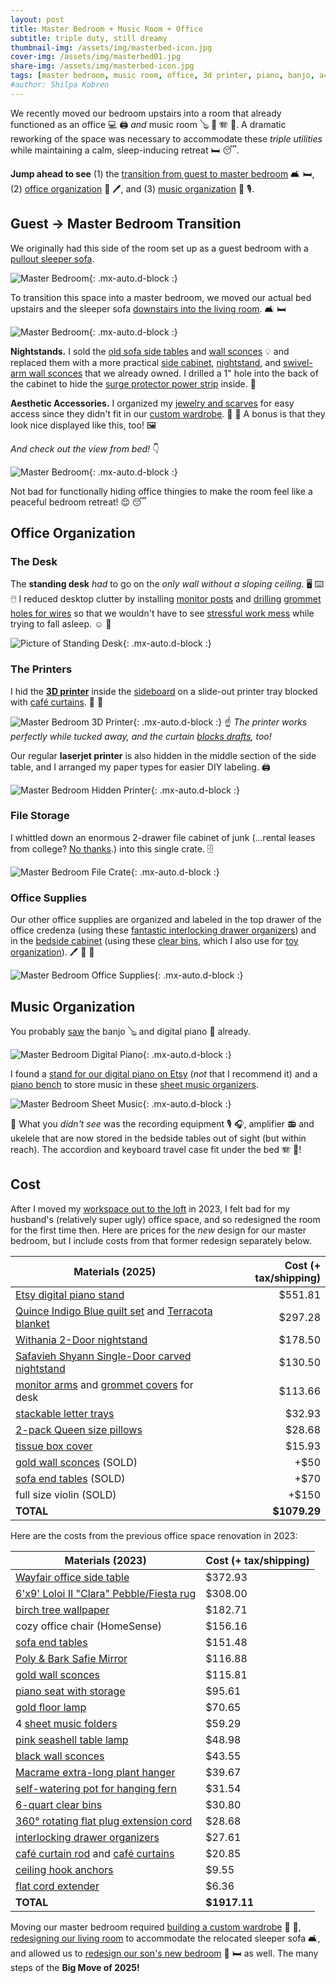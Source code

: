```yaml
---
layout: post
title: Master Bedroom + Music Room + Office
subtitle: triple duty, still dreamy
thumbnail-img: /assets/img/masterbed-icon.jpg
cover-img: /assets/img/masterbed01.jpg
share-img: /assets/img/masterbed-icon.jpg
tags: [master bedroom, music room, office, 3d printer, piano, banjo, accordion]
#author: Shilpa Kobren
---
```


We recently moved our bedroom upstairs into a room that already functioned as 
an office :computer: :printer: 
*and* music room :banjo: :musical_keyboard: :accordion: :violin:. A dramatic reworking of the space was necessary
to accommodate these *triple utilities* while maintaining a calm, sleep-inducing retreat :bed: :sleeping:. 

**Jump ahead to see**
(1) the [transition from guest to master bedroom](#guest--master-bedroom-transition) :couch_and_lamp: :bed:,
(2) [office organization](#office-organization) :pencil: :pen:, and
(3) [music organization](#music-organization) :musical_score: :studio_microphone:.

## Guest → Master Bedroom Transition

We originally had this side of the room set up as a guest bedroom with a [pullout sleeper sofa](https://www.americanleather.com/products/gaines/).

![Master Bedroom](../assets/img/masterbed-officebefore.jpg){: .mx-auto.d-block :}

To transition this space into a master bedroom, we moved our actual bed upstairs
and the sleeper sofa [downstairs into the living room](../2025-04-12-living-room). :couch_and_lamp: :bed:

![Master Bedroom](../assets/img/masterbed-after2.jpg){: .mx-auto.d-block :}

**Nightstands.** I sold the [old sofa side tables](https://www.amazon.com/gp/product/B0BLVPG6BV) and 
[wall sconces](https://www.amazon.com/dp/B0B4J8V625) :bulb: and replaced them with 
a more practical [side cabinet](https://www.target.com/p/withania-2-door-cabinet-threshold-8482/-/A-89207299), 
[nightstand](https://www.overstock.com/products/safavieh-shyann-single-door-carved-nightstand-40656766?variant=61943056466079), 
and [swivel-arm wall sconces](https://www.amazon.com/dp/B087T4ZY8N) that we already owned.
I drilled a 1" hole into the back of the cabinet to hide the [surge protector power strip](https://www.amazon.com/dp/B0721TYGVR) inside. :electric_plug:

**Aesthetic Accessories.** I organized my [jewelry and scarves](../2025-03-01-wardrobe/#organization) for easy access
since they didn't fit in our [custom wardrobe](../2025-03-01-wardrobe). :prayer_beads: :scarf: A bonus is that they look 
nice displayed like this, too! :framed_picture:

*And check out the view from bed!* :point_down:

![Master Bedroom](../assets/img/masterbed-after.jpg){: .mx-auto.d-block :}

Not bad for functionally hiding office thingies 
to make the room feel like a peaceful bedroom retreat! :relieved: :sleeping:

## Office Organization

### The Desk
The **standing desk** *had* to go on the *only wall without a sloping ceiling*. 
:desktop_computer: :keyboard: :computer_mouse: I reduced
desktop clutter by installing [monitor posts](https://www.amazon.com/dp/B0DCLHMFGX) and 
[drilling](https://www.acehardware.com/departments/tools/power-tool-accessories/hole-saws/2029552) [grommet holes for wires](https://www.amazon.com/dp/B07G83N99D)
so that we wouldn't have to see [stressful work mess](https://www.housedigest.com/1438812/david-bromstad-hgtv-home-office-bedroom/) while trying to fall asleep. :relaxed: :see_no_evil:

![Picture of Standing Desk](../assets/img/masterbed-desk.jpg){: .mx-auto.d-block :}

### The Printers
I hid the [**3D printer**](https://www.prusa3d.com/product/original-prusa-mini-semi-assembled-3d-printer-4/) inside 
the [sideboard](https://www.wayfair.com/organization-storage/pdp/loon-peak-bettye-1-drawer-credenza-w004342388.html) 
on a slide-out printer tray blocked with [café curtains](https://www.amazon.com/dp/B0CLGTVHPF). :ninja: :star_struck:

![Master Bedroom 3D Printer](../assets/img/masterbed-3dprinter.jpg){: .mx-auto.d-block :}
:point_up: *The printer works perfectly while tucked away, and the curtain [blocks drafts](https://www.reddit.com/r/3Dprinting/comments/1agk4aw/is_there_any_problem_of_leaving_my_3d_printer_in/), too!*

Our regular **laserjet printer** is also hidden in the middle section of the side table, 
and I arranged my paper types for easier DIY labeling. :printer:

![Master Bedroom Hidden Printer](../assets/img/masterbed-hiddenprinter.jpg){: .mx-auto.d-block :}

### File Storage

I whittled down an enormous 2-drawer file cabinet of junk (...rental leases from college? [No thanks](https://shiragill.com/paperwork-organization-simplified/).)
into this single crate. :file_cabinet:

![Master Bedroom File Crate](../assets/img/masterbed-files.jpg){: .mx-auto.d-block :}

### Office Supplies

Our other office supplies are organized and 
labeled in the top drawer of the office credenza (using these [fantastic interlocking drawer organizers](https://www.amazon.com/dp/B01DAQ73P0)) and in the
[bedside cabinet](https://www.target.com/p/withania-2-door-cabinet-threshold-8482/-/A-89207299) (using these [clear bins](https://www.amazon.com/dp/B07DFBSTFR), which I also use for [toy organization](../2022-12-30-toys)). :pen: :pencil: :notebook:

![Master Bedroom Office Supplies](../assets/img/masterbed-officesupplies.jpg){: .mx-auto.d-block :}

## Music Organization

You probably [saw](#guest--master-bedroom-transition) the banjo :banjo: and digital piano :musical_keyboard: already. 

![Master Bedroom Digital Piano](../assets/img/masterbed-music1.jpg){: .mx-auto.d-block :}

I found a [stand for our digital piano on Etsy](https://www.etsy.com/listing/1664543133/mid-century-modern-piano-keyboard-stand) (*not* that I recommend it) and a [piano bench](https://www.amazon.com/dp/B07BJ4DW86)
to store music in these [sheet music organizers](https://www.amazon.com/dp/B08R8SW845). 

![Master Bedroom Sheet Music](../assets/img/masterbed-sheetmusic.jpg){: .mx-auto.d-block :}

:eyes: What you *didn't see* was the recording equipment :studio_microphone: :headphones:, amplifier :radio: and ukelele
that are now stored in the bedside tables 
out of sight (but within reach). The accordion and keyboard travel case fit under the bed :accordion: :musical_keyboard:!


## Cost

After I moved my [workspace out to the loft](../2023-06-01-fireplace) in 2023, I felt bad for my husband's (relatively super ugly)
office space, and so redesigned the room for the first time then. 
Here are prices for the *new* design for our master bedroom, but I include costs from that former redesign separately below.

| Materials (2025)                                                                                                                                                                                                                          | Cost (+ tax/shipping) | 
|-------------------------------------------------------------------------------------------------------------------------------------------------------------------------------------------------------------------------------------------|----------------------:|
| [Etsy digital piano stand](https://www.etsy.com/listing/1664543133/mid-century-modern-piano-keyboard-stand)                                                                                                                               |               $551.81 | 
| [Quince Indigo Blue quilt set](https://www.quince.com/home/belgian-linen-quilt-set?color=indigo-blue&size=full%2Fqueen) and [Terracota blanket](https://www.quince.com/home/airy-cotton-gauze-blanket?color=terracotta&size=full%2Fqueen) |               $297.28 |
| [Withania 2-Door nightstand](https://www.target.com/p/withania-2-door-cabinet-threshold-8482/-/A-89207299)                                                                                                                                |               $178.50 | 
| [Safavieh Shyann Single-Door carved nightstand](https://www.overstock.com/products/safavieh-shyann-single-door-carved-nightstand-40656766?variant=61943056466079)                                                                         |               $130.50 | 
| [monitor arms](https://www.amazon.com/dp/B0DCLHMFGX) and [grommet covers](https://www.amazon.com/dp/B07G83N99D) for desk                                                                                                                  |               $113.66 | 
| [stackable letter trays](https://www.amazon.com/dp/B0CGLQ96X8)                                                                                                                                                                            |                $32.93 | 
| [2-pack Queen size pillows](https://www.amazon.com/dp/B09DSRLTQH)                                                                                                                                                                         |                $28.68 | 
| [tissue box cover](https://www.amazon.com/dp/B083HXQS1S)                                                                                                                                                                                  |                $15.93 | 
| [gold wall sconces](https://www.amazon.com/dp/B0B4J8V625) (SOLD)                                                                                                                                                                          |                  +$50 |
| [sofa end tables](https://www.amazon.com/gp/product/B0BLVPG6BV) (SOLD)                                                                                                                                                                    |                  +$70 |
| full size violin (SOLD) |                 +$150 |
| **TOTAL**                                                                                                                                                                                                                                 |          **$1079.29** |

Here are the costs from the previous office space renovation in 2023:

| Materials (2023) | Cost (+ tax/shipping) |
|---|-----------------------|
| [Wayfair office side table](https://www.wayfair.com/organization-storage/pdp/loon-peak-bettye-1-drawer-credenza-w004342388.html)                                                                                                          | $372.93               | 
| [6'x9' Loloi II "Clara" Pebble/Fiesta rug](https://www.amazon.com/Loloi-CLARCLA-07PPFD5377-Clara-Pebble-Fiesta/dp/B07QYX8S79)                                                                                                             | $308.00               |
| [birch tree wallpaper](https://www.wayfair.com/decor-pillows/pdp/millwood-pines-wunsch-birch-18-l-x-205-w-peel-and-stick-wallpaper-roll-mxwx1133.html)                                                                                    | $182.71               | 
| cozy office chair (HomeSense)                                                                                                                                                                                                             | $156.16               | 
| [sofa end tables](https://www.amazon.com/gp/product/B0BLVPG6BV)                                                                                                                                                                    | $151.48               |
| [Poly & Bark Safie Mirror](https://www.amazon.com/dp/B093CFVPM6) | $116.88               |
| [gold wall sconces](https://www.amazon.com/dp/B0B4J8V625)                                                                                                                                                                          | $115.81               |
| [piano seat with storage](https://www.amazon.com/dp/B07BJ4DW86)                                                                                                                                                                           | $95.61                | 
| [gold floor lamp](https://www.amazon.com/dp/B07TR3N7ZW)                                                                                                                                                                                   | $70.65                | 
| 4 [sheet music folders](https://www.amazon.com/dp/B08R8SW845)                                                                                                                                                                             | $59.29                | 
| [pink seashell table lamp](https://www.amazon.com/dp/B0783YWGX6)                                                                                                                                                                          | $48.98                | 
| [black wall sconces](https://www.amazon.com/dp/B087T4ZY8N)                                                                                                                                                                                | $43.55                | 
| [Macrame extra-long plant hanger](https://www.etsy.com/listing/803194558/plant-hanger-extra-long)                                                                                                                                         | $39.67                | 
| [self-watering pot for hanging fern](https://www.wayfair.com/outdoor/pdp/latitude-run-pollyanna-self-watering-resin-hanging-planter-w001369861.html)                                                                                      | $31.54                | 
| [6-quart clear bins](https://www.amazon.com/dp/B07DFBSTFR)                                                                                                                                                                                | $30.80                | 
| [360° rotating flat plug extension cord](https://www.amazon.com/dp/B0721TYGVR)                                                                                                                                                            | $28.68                | 
| [interlocking drawer organizers](https://www.amazon.com/dp/B01DAQ73P0)                                                                                                                                                                    | $27.61                | 
| [café curtain rod](https://www.amazon.com/dp/B00H2Q3LEC) and [café curtains](https://www.amazon.com/dp/B0CLGTVHPF)                                                                                                                        | $20.85                |
| [ceiling hook anchors](https://www.amazon.com/dp/B0C3WBWCZP)                                                                                                                                                                              | $9.55                 | 
| [flat cord extender](https://www.amazon.com/dp/B0C3HFXGKJ)                                                                                                                                                                                | $6.36                 |
| **TOTAL** | **$1917.11**          |

Moving our master bedroom required [building a custom wardrobe](../2025-03-01-wardrobe) :shirt: :dress:, 
[redesigning our living room](../2025-04-12-living-room) to accommodate the 
relocated sleeper sofa :couch_and_lamp:, and 
allowed us to [redesign our son's new bedroom](../2025-05-12-kid-bedroom) :car: :bed: as well. 
The many steps of the **Big Move of 2025!**